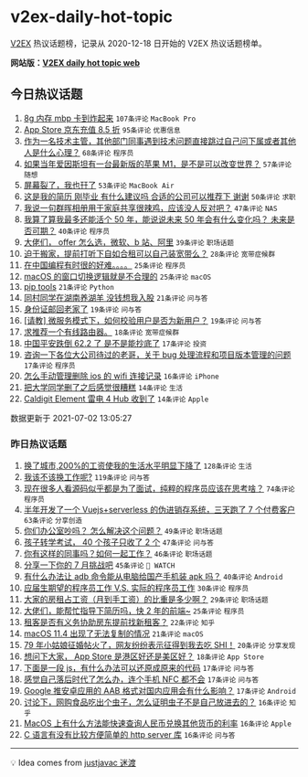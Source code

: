 # v2ex-daily-hot-topic

[V2EX](https://www.v2ex.com/) 热议话题榜，记录从 2020-12-18 日开始的 V2EX 热议话题榜单。

**网站版：[V2EX daily hot topic web](https://boojack.github.io/v2ex-daily-hot-topic-web/)**

## 今日热议话题

<!-- TODAY BEGIN -->

1. [8g 内存 mbp 卡到炸起来](https://www.v2ex.com/t/787036) `107条评论` `MacBook Pro`
1. [App Store 京东充值 8.5 折](https://www.v2ex.com/t/787048) `95条评论` `优惠信息`
1. [作为一名技术主管，其他部门同事遇到技术问题直接跳过自己问下属或者其他人是什么心理？](https://www.v2ex.com/t/787072) `68条评论` `程序员`
1. [如果当年爱因斯坦有一台最新版的苹果 M1，是不是可以改变世界？](https://www.v2ex.com/t/787123) `57条评论` `随想`
1. [屏幕裂了，我也幵了](https://www.v2ex.com/t/787042) `53条评论` `MacBook Air`
1. [这是我的简历 刚毕业 有什么建议吗 合适的公司可以推荐下 谢谢](https://www.v2ex.com/t/787102) `50条评论` `求职`
1. [我说一句群晖相册用于家庭共享很辣鸡，应该没人反对吧？](https://www.v2ex.com/t/787103) `47条评论` `NAS`
1. [我算了算我最多还能活个 50 年，能说说未来 50 年会有什么变化吗？ 未来是否可期？](https://www.v2ex.com/t/787066) `40条评论` `程序员`
1. [大佬们， offer 怎么选，微软、b 站、阿里](https://www.v2ex.com/t/787201) `39条评论` `职场话题`
1. [迫于搬家，提前打听下自如合租可以自己装宽带么？](https://www.v2ex.com/t/787116) `28条评论` `宽带症候群`
1. [在中国编程有时很的好难。。。。](https://www.v2ex.com/t/787163) `25条评论` `程序员`
1. [macOS 的窗口切换逻辑就是不合理的](https://www.v2ex.com/t/787124) `25条评论` `macOS`
1. [pip tools](https://www.v2ex.com/t/787188) `21条评论` `Python`
1. [同村同学在湖南养湖羊 没钱想我入股](https://www.v2ex.com/t/787073) `21条评论` `问与答`
1. [身份证邮回老家了](https://www.v2ex.com/t/787161) `19条评论` `问与答`
1. [[请教] 微服务模式下，如何校验用户是否为新用户？](https://www.v2ex.com/t/787054) `19条评论` `问与答`
1. [求推荐一个有线路由器。](https://www.v2ex.com/t/787176) `18条评论` `宽带症候群`
1. [中国平安跌倒 62.2 了 是不是能抄底了](https://www.v2ex.com/t/787150) `17条评论` `投资`
1. [咨询一下各位大公司待过的老哥，关于 bug 处理流程和项目版本管理的问题](https://www.v2ex.com/t/787091) `17条评论` `程序员`
1. [怎么手动管理删除 ios 的 wifi 连接记录](https://www.v2ex.com/t/787114) `16条评论` `iPhone`
1. [把大学同学删了之后感觉很糟糕](https://www.v2ex.com/t/787210) `14条评论` `生活`
1. [Caldigit Element 雷电 4 Hub 收到了](https://www.v2ex.com/t/787171) `14条评论` `Apple`

数据更新于 2021-07-02 13:05:27

<!-- TODAY END -->

### 昨日热议话题

<!-- YESTERDAY BEGIN -->

1. [换了城市,200%的工资使我的生活水平明显下降了](https://www.v2ex.com/t/786814) `128条评论` `生活`
1. [我该不该换工作呢?](https://www.v2ex.com/t/786826) `119条评论` `问与答`
1. [现在很多人看源码似乎都是为了面试，纯粹的程序员应该在思考啥？](https://www.v2ex.com/t/786840) `74条评论` `程序员`
1. [半年开发了一个 Vuejs+serverless 的伪进销存系统，三天跑了 7 个付费客户](https://www.v2ex.com/t/786829) `63条评论` `分享创造`
1. [你们办公室吵吗？ 怎么解决这个问题？](https://www.v2ex.com/t/786833) `49条评论` `职场话题`
1. [孩子转学考试， 40 个孩子只收了 2 个](https://www.v2ex.com/t/786845) `47条评论` `问与答`
1. [你有这样的同事吗？如何一起工作？](https://www.v2ex.com/t/786874) `46条评论` `职场话题`
1. [分享一下你的 7 月挑战吧](https://www.v2ex.com/t/786935) `45条评论` ` WATCH`
1. [有什么办法让 adb 命令能从电脑给国产手机装 apk 吗？](https://www.v2ex.com/t/786924) `40条评论` `Android`
1. [应届生期望的程序员工作 V.S. 实际的程序员工作](https://www.v2ex.com/t/786821) `30条评论` `程序员`
1. [大家的房租占工资（月到手工资）的比重是多少啊？](https://www.v2ex.com/t/786998) `29条评论` `职场话题`
1. [大佬们，能帮忙指导下简历吗，快 2 年的前端~](https://www.v2ex.com/t/786938) `25条评论` `程序员`
1. [租客是否有义务协助房东提前找新租客？](https://www.v2ex.com/t/786978) `22条评论` `知乎`
1. [macOS 11.4 出现了无法复制的情况](https://www.v2ex.com/t/786915) `21条评论` `macOS`
1. [79 年小姑娘征婚帖火了，网友纷纷表示征得到我去吃 SHI！](https://www.v2ex.com/t/786863) `20条评论` `分享发现`
1. [想问下大家， App Store 是港区好还是美区好？](https://www.v2ex.com/t/786926) `18条评论` `App Store`
1. [下面是一段 js，有什么办法可以还原成原来的代码](https://www.v2ex.com/t/786953) `17条评论` `问与答`
1. [感觉自己落后时代了怎么办，连个手机 NFC 都不会](https://www.v2ex.com/t/786949) `17条评论` `问与答`
1. [Google 推安卓应用的 AAB 格式对国内应用会有什么影响？](https://www.v2ex.com/t/786839) `17条评论` `Android`
1. [讨论下，网购食品吃出个虫子，怎么证明虫子不是自己放进去的？](https://www.v2ex.com/t/786961) `16条评论` `知乎`
1. [MacOS 上有什么方法能快速查询人民币兑换其他货币的利率](https://www.v2ex.com/t/786950) `16条评论` `Apple`
1. [C 语言有没有比较方便简单的 http server 库](https://www.v2ex.com/t/786894) `16条评论` `问与答`

<!-- YESTERDAY END -->

---

💡 Idea comes from [justjavac 迷渡](https://github.com/justjavac/)
